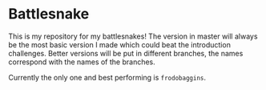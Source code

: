 # Battlesnake

This is my repository for my battlesnakes! The version in master will always be the most basic version I made which could beat the introduction challenges. Better versions will be put in different branches, the names correspond with the names of the branches.

Currently the only one and best performing is `frodobaggins`.

